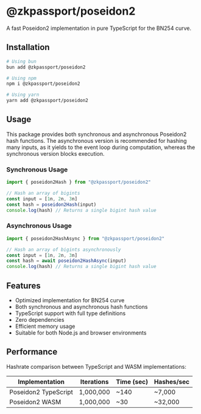 # @zkpassport/poseidon2

A fast Poseidon2 implementation in pure TypeScript for the BN254 curve.

## Installation

```bash
# Using bun
bun add @zkpassport/poseidon2

# Using npm
npm i @zkpassport/poseidon2

# Using yarn
yarn add @zkpassport/poseidon2
```

## Usage

This package provides both synchronous and asynchronous Poseidon2 hash functions. The asynchronous version is recommended for hashing many inputs, as it yields to the event loop during computation, whereas the synchronous version blocks execution.

### Synchronous Usage

```typescript
import { poseidon2Hash } from "@zkpassport/poseidon2"

// Hash an array of bigints
const input = [1n, 2n, 3n]
const hash = poseidon2Hash(input)
console.log(hash) // Returns a single bigint hash value
```

### Asynchronous Usage

```typescript
import { poseidon2HashAsync } from "@zkpassport/poseidon2"

// Hash an array of bigints asynchronously
const input = [1n, 2n, 3n]
const hash = await poseidon2HashAsync(input)
console.log(hash) // Returns a single bigint hash value
```

## Features

- Optimized implementation for BN254 curve
- Both synchronous and asynchronous hash functions
- TypeScript support with full type definitions
- Zero dependencies
- Efficient memory usage
- Suitable for both Node.js and browser environments

## Performance

Hashrate comparison between TypeScript and WASM implementations:

| Implementation       | Iterations | Time (sec) | Hashes/sec |
| -------------------- | ---------- | ---------- | ---------- |
| Poseidon2 TypeScript | 1,000,000  | ~140       | ~7,000     |
| Poseidon2 WASM       | 1,000,000  | ~30        | ~32,000    |
